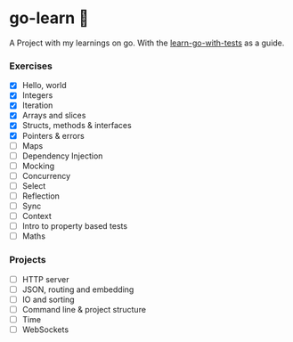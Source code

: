 # go-learn 🐹

A Project with my learnings on go. With the [learn-go-with-tests](https://github.com/quii/learn-go-with-tests) as a guide.

### Exercises

- [x] Hello, world
- [x] Integers
- [x] Iteration
- [x] Arrays and slices
- [x] Structs, methods & interfaces
- [x] Pointers & errors
- [ ] Maps
- [ ] Dependency Injection
- [ ] Mocking
- [ ] Concurrency
- [ ] Select
- [ ] Reflection
- [ ] Sync
- [ ] Context
- [ ] Intro to property based tests
- [ ] Maths 

### Projects

- [ ] HTTP server
- [ ] JSON, routing and embedding
- [ ] IO and sorting
- [ ] Command line & project structure
- [ ] Time
- [ ] WebSockets
